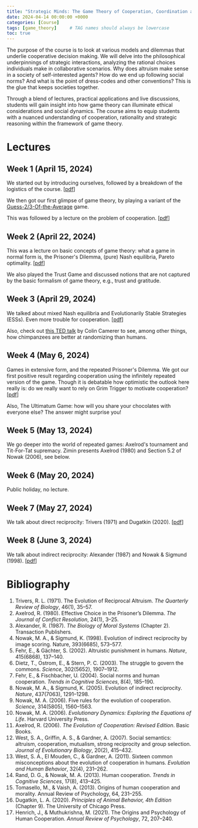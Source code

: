 ```yaml
---
title: "Strategic Minds: The Game Theory of Cooperation, Coordination and Collaboration"
date: 2024-04-14 00:00:00 +0000
categories: [Course]
tags: [game_theory]     # TAG names should always be lowercase
toc: true
---
```


The purpose of the course is to look at various models and dilemmas that underlie cooperative decision making.
We will delve into the philosophical underpinnings of strategic interactions, analyzing the rational choices individuals make in collaborative scenarios. 
Why does altruism make sense in a society of self-interested agents? How do we end up following social norms? And what is the point of dress-codes and other conventions?
This is the glue that keeps societies together.

Through a blend of lectures, practical applications and live discussions, students will gain insight into how game theory can illuminate ethical considerations and social dynamics. 
The course aims to equip students with a nuanced understanding of cooperation, rationality and strategic reasoning within the framework of game theory.


# Lectures

## Week 1 (April 15, 2024)
We started out by introducing ourselves, followed by a breakdown of the logistics of the course. 
[[pdf](/content/teaching/2024-strategic-minds/00-logistics.pdf)]

We then got our first glimpse of game theory, by playing a variant of the 
<a href="https://en.wikipedia.org/wiki/Guess_2/3_of_the_average">Guess-2/3-Of-the-Average</a> game.

This was followed by a lecture on the problem of cooperation. [[pdf](/content/teaching/2024-strategic-minds/01-the-problem-of-cooperation.pdf)]

## Week 2 (April 22, 2024)
This was a lecture on basic concepts of game theory:
what a game in normal form is, the Prisoner's Dilemma, (pure) Nash equilibria, Pareto optimality. 
[[pdf](/content/teaching/2024-strategic-minds/02-game-theory-101.pdf)]    

We also played the Trust Game and discussed notions that are not captured by the basic formalism of game theory, 
e.g., trust and gratitude.

## Week 3 (April 29, 2024)
We talked about mixed Nash equilibria and Evolutionarily Stable Strategies (ESSs).
Even more trouble for cooperation.
[[pdf](/content/teaching/2024-strategic-minds/03-mixed-and-ess.pdf)]

Also, check out <a href="https://www.youtube.com/watch?v=IPobRaUie18">this TED talk</a> 
by Colin Camerer to see, among other things, how chimpanzees are better at randomizing than humans.

## Week 4 (May 6, 2024)
Games in extensive form, and the repeated Prisoner's Dilemma.
We got our first positive result regarding cooperation using the infinitely repeated version of the game.
Though it is debatable how optimistic the outlook here really is:
do we really want to rely on Grim Trigger to motivate cooperation?
[[pdf](/content/teaching/2024-strategic-minds/04-repeated-games.pdf)]

Also, The Ultimatum Game: how will you share your chocolates with everyone else? 
The answer might surprise you!

## Week 5 (May 13, 2024)
We go deeper into the world of repeated games: Axelrod's tournament and Tit-For-Tat supremacy.
Zimin presents Axelrod (1980) and Section 5.2 of Nowak (2006), see below.

## Week 6 (May 20, 2024)
Public holiday, no lecture.

## Week 7 (May 27, 2024)
We talk about direct reciprocity: Trivers (1971) and Dugatkin (2020).
[[pdf](/content/teaching/2024-strategic-minds/05-direct-reciprocity.pdf)]

## Week 8 (June 3, 2024)
We talk about indirect reciprocity: Alexander (1987) and Nowak & Sigmund (1998).
[[pdf](/content/teaching/2024-strategic-minds/06-indirect-reciprocity.pdf)]

# Bibliography
1. Trivers, R. L. (1971). The Evolution of Reciprocal Altruism. *The Quarterly Review of Biology*, 46(1), 35–57.
2. Axelrod, R. (1980). Effective Choice in the Prisoner’s Dilemma. *The Journal of Conflict Resolution*, 24(1), 3–25.
3. Alexander, R. (1987). *The Biology of Moral Systems* (Chapter 2). Transaction Publishers.
4. Nowak, M. A., & Sigmund, K. (1998). Evolution of indirect reciprocity by image scoring. Nature, 393(6685), 573–577.
5. Fehr, E., & Gächter, S. (2002). Altruistic punishment in humans. *Nature*, 415(6868), 137–140.
6. Dietz, T., Ostrom, E., & Stern, P. C. (2003). The struggle to govern the commons. *Science*, 302(5652), 1907–1912.
7. Fehr, E., & Fischbacher, U. (2004). Social norms and human cooperation. *Trends in Cognitive Sciences*, 8(4), 185–190.
8. Nowak, M. A., & Sigmund, K. (2005). Evolution of indirect reciprocity. *Nature*, 437(7063), 1291–1298.
9. Nowak, M. A. (2006). Five rules for the evolution of cooperation. *Science*, 314(5805), 1560–1563.
10. Nowak, M. A. (2006). *Evolutionary Dynamics: Exploring the Equations of Life*. Harvard University Press.
11. Axelrod, R. (2006). *The Evolution of Cooperation: Revised Edition*. Basic Books.
12. West, S. A., Griffin, A. S., & Gardner, A. (2007). Social semantics: altruism, cooperation, mutualism, strong reciprocity and group selection. *Journal of Evolutionary Biology*, 20(2), 415–432.
13. West, S. A., El Mouden, C., & Gardner, A. (2011). Sixteen common misconceptions about the evolution of cooperation in humans. *Evolution and Human Behavior*, 32(4), 231–262.
14. Rand, D. G., & Nowak, M. A. (2013). Human cooperation. *Trends in Cognitive Sciences*, 17(8), 413–425.
15. Tomasello, M., & Vaish, A. (2013). Origins of human cooperation and morality. Annual Review of Psychology, 64, 231–255.
16. Dugatkin, L. A. (2020). *Principles of Animal Behavior, 4th Edition* (Chapter 9). The University of Chicago Press.
17. Henrich, J., & Muthukrishna, M. (2021). The Origins and Psychology of Human Cooperation. *Annual Review of Psychology*, 72, 207–240.
